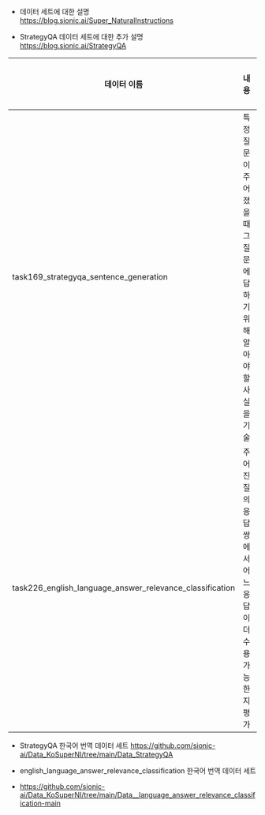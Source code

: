 - 데이터 세트에 대한 설명     
https://blog.sionic.ai/Super_NaturalInstructions

- StrategyQA 데이터 세트에 대한 추가 설명    
https://blog.sionic.ai/StrategyQA

| 데이터 이름 | 내용 | 범주 | 도메인 | 입력 언어 | 출력 언어 |
| --- | --- | --- | --- | --- | --- |
| task169_strategyqa_sentence_generation | 특정 질문이 주어졌을 때 그 질문에 답하기 위해 알아야 할 사실을 기술 | [질의 응답] Misc. | 위키피디아 | 영어 | 영어 |
| task226_english_language_answer_relevance_classification | 주어진 질의응답 쌍에서 어느 응답이 더 수용가능한지 평가 | [수용성 테스트] Answerability Classification | 코드 -> Repo -> Stack Overflow, Linguistics | 영어 | 영어 |


- StrategyQA 한국어 번역 데이터 세트
https://github.com/sionic-ai/Data_KoSuperNI/tree/main/Data_StrategyQA

- english_language_answer_relevance_classification 한국어 번역 데이터 세트 
- https://github.com/sionic-ai/Data_KoSuperNI/tree/main/Data__language_answer_relevance_classification-main
